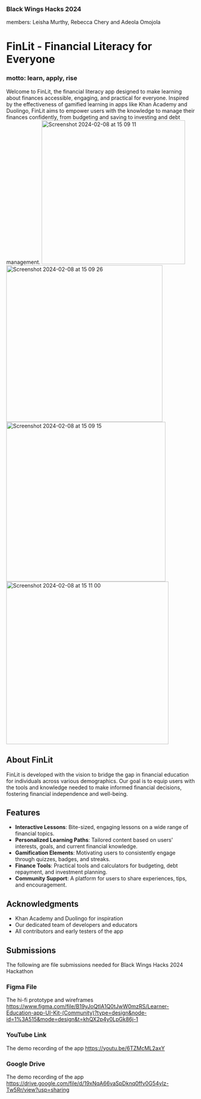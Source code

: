 ### Black Wings Hacks 2024
members: Leisha Murthy, Rebecca Chery and Adeola Omojola
# FinLit - Financial Literacy for Everyone 
### motto: learn, apply, rise

Welcome to FinLit, the financial literacy app designed to make learning about finances accessible, engaging, and practical for everyone. Inspired by the effectiveness of gamified learning in apps like Khan Academy and Duolingo, FinLit aims to empower users with the knowledge to manage their finances confidently, from budgeting and saving to investing and debt management. 
<img width="381" alt="Screenshot 2024-02-08 at 15 09 11" src="https://github.com/lnmurthy/FinLit/assets/60281490/6cb96a05-2448-4428-bc29-76c02edbcfe5"><img width="415" alt="Screenshot 2024-02-08 at 15 09 26" src="https://github.com/lnmurthy/FinLit/assets/60281490/ea0539e0-5b1a-45f0-914f-ca8a39daf720"><img width="423" alt="Screenshot 2024-02-08 at 15 09 15" src="https://github.com/lnmurthy/FinLit/assets/60281490/9dba8035-54fc-46ed-a82b-8864da30b701"><img width="431" alt="Screenshot 2024-02-08 at 15 11 00" src="https://github.com/lnmurthy/FinLit/assets/60281490/e38d1149-0316-4254-96c0-9544ffeeccba">


## About FinLit

FinLit is developed with the vision to bridge the gap in financial education for individuals across various demographics. Our goal is to equip users with the tools and knowledge needed to make informed financial decisions, fostering financial independence and well-being.

## Features

- **Interactive Lessons**: Bite-sized, engaging lessons on a wide range of financial topics.
- **Personalized Learning Paths**: Tailored content based on users' interests, goals, and current financial knowledge.
- **Gamification Elements**: Motivating users to consistently engage through quizzes, badges, and streaks.
- **Finance Tools**: Practical tools and calculators for budgeting, debt repayment, and investment planning.
- **Community Support**: A platform for users to share experiences, tips, and encouragement.

## Acknowledgments

- Khan Academy and Duolingo for inspiration
- Our dedicated team of developers and educators
- All contributors and early testers of the app

## Submissions
The following are file submissions needed for Black Wings Hacks 2024 Hackathon

### Figma File
The hi-fi prototype and wireframes
https://www.figma.com/file/B19yJoQtIA1Q0tJwW0mzRS/Learner-Education-app-UI-Kit-(Community)?type=design&node-id=1%3A515&mode=design&t=khQX2p4y0LpGk86j-1

### YouTube Link
The demo recording of the app
https://youtu.be/6TZMcML2axY 

### Google Drive 
The demo recording of the app
https://drive.google.com/file/d/19xNqA66vaSpDknq0ffv0G54yIz-Tw5Rr/view?usp=sharing
